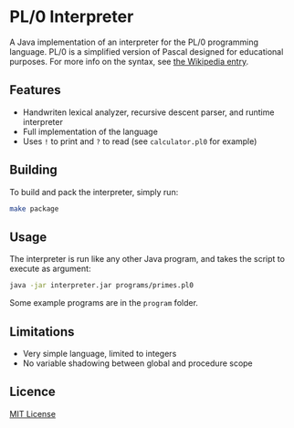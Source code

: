 # PL/0 Interpreter

A Java implementation of an interpreter for the PL/0 programming language. PL/0 is a simplified version of Pascal designed for educational purposes. For more info on the syntax, see [the Wikipedia entry](https://en.wikipedia.org/wiki/PL/0).

## Features

- Handwriten lexical analyzer, recursive descent parser, and runtime interpreter
- Full implementation of the language
- Uses `!` to print and `?` to read (see `calculator.pl0` for example)

## Building

To build and pack the interpreter, simply run:
```sh
make package
```

## Usage

The interpreter is run like any other Java program, and takes the script to execute as argument:
```sh
java -jar interpreter.jar programs/primes.pl0
```
Some example programs are in the `program` folder.

## Limitations

- Very simple language, limited to integers
- No variable shadowing between global and procedure scope

## Licence

[MIT License](LICENSE)
